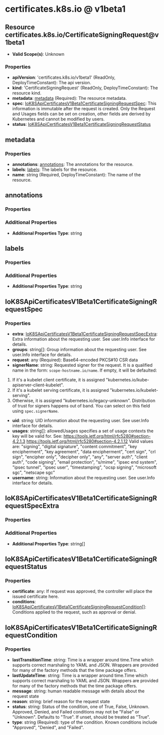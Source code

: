 # certificates.k8s.io @ v1beta1

## Resource certificates.k8s.io/CertificateSigningRequest@v1beta1
* **Valid Scope(s)**: Unknown
### Properties
* **apiVersion**: 'certificates.k8s.io/v1beta1' (ReadOnly, DeployTimeConstant): The api version.
* **kind**: 'CertificateSigningRequest' (ReadOnly, DeployTimeConstant): The resource kind.
* **metadata**: [metadata](#metadata) (Required): The resource metadata.
* **spec**: [IoK8SApiCertificatesV1Beta1CertificateSigningRequestSpec](#iok8sapicertificatesv1beta1certificatesigningrequestspec): This information is immutable after the request is created. Only the Request and Usages fields can be set on creation, other fields are derived by Kubernetes and cannot be modified by users.
* **status**: [IoK8SApiCertificatesV1Beta1CertificateSigningRequestStatus](#iok8sapicertificatesv1beta1certificatesigningrequeststatus)

## metadata
### Properties
* **annotations**: [annotations](#annotations): The annotations for the resource.
* **labels**: [labels](#labels): The labels for the resource.
* **name**: string (Required, DeployTimeConstant): The name of the resource.

## annotations
### Properties
### Additional Properties
* **Additional Properties Type**: string

## labels
### Properties
### Additional Properties
* **Additional Properties Type**: string

## IoK8SApiCertificatesV1Beta1CertificateSigningRequestSpec
### Properties
* **extra**: [IoK8SApiCertificatesV1Beta1CertificateSigningRequestSpecExtra](#iok8sapicertificatesv1beta1certificatesigningrequestspecextra): Extra information about the requesting user. See user.Info interface for details.
* **groups**: string[]: Group information about the requesting user. See user.Info interface for details.
* **request**: any (Required): Base64-encoded PKCS#10 CSR data
* **signerName**: string: Requested signer for the request. It is a qualified name in the form: `scope-hostname.io/name`. If empty, it will be defaulted:
 1. If it's a kubelet client certificate, it is assigned
    "kubernetes.io/kube-apiserver-client-kubelet".
 2. If it's a kubelet serving certificate, it is assigned
    "kubernetes.io/kubelet-serving".
 3. Otherwise, it is assigned "kubernetes.io/legacy-unknown".
Distribution of trust for signers happens out of band. You can select on this field using `spec.signerName`.
* **uid**: string: UID information about the requesting user. See user.Info interface for details.
* **usages**: string[]: allowedUsages specifies a set of usage contexts the key will be valid for. See: https://tools.ietf.org/html/rfc5280#section-4.2.1.3
     https://tools.ietf.org/html/rfc5280#section-4.2.1.12
Valid values are:
 "signing",
 "digital signature",
 "content commitment",
 "key encipherment",
 "key agreement",
 "data encipherment",
 "cert sign",
 "crl sign",
 "encipher only",
 "decipher only",
 "any",
 "server auth",
 "client auth",
 "code signing",
 "email protection",
 "s/mime",
 "ipsec end system",
 "ipsec tunnel",
 "ipsec user",
 "timestamping",
 "ocsp signing",
 "microsoft sgc",
 "netscape sgc"
* **username**: string: Information about the requesting user. See user.Info interface for details.

## IoK8SApiCertificatesV1Beta1CertificateSigningRequestSpecExtra
### Properties
### Additional Properties
* **Additional Properties Type**: string[]

## IoK8SApiCertificatesV1Beta1CertificateSigningRequestStatus
### Properties
* **certificate**: any: If request was approved, the controller will place the issued certificate here.
* **conditions**: [IoK8SApiCertificatesV1Beta1CertificateSigningRequestCondition](#iok8sapicertificatesv1beta1certificatesigningrequestcondition)[]: Conditions applied to the request, such as approval or denial.

## IoK8SApiCertificatesV1Beta1CertificateSigningRequestCondition
### Properties
* **lastTransitionTime**: string: Time is a wrapper around time.Time which supports correct marshaling to YAML and JSON.  Wrappers are provided for many of the factory methods that the time package offers.
* **lastUpdateTime**: string: Time is a wrapper around time.Time which supports correct marshaling to YAML and JSON.  Wrappers are provided for many of the factory methods that the time package offers.
* **message**: string: human readable message with details about the request state
* **reason**: string: brief reason for the request state
* **status**: string: Status of the condition, one of True, False, Unknown. Approved, Denied, and Failed conditions may not be "False" or "Unknown". Defaults to "True". If unset, should be treated as "True".
* **type**: string (Required): type of the condition. Known conditions include "Approved", "Denied", and "Failed".

